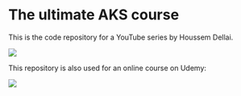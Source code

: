 # The ultimate AKS course

This is the code repository for a YouTube series by Houssem Dellai.

<a href="https://www.youtube.com/watch?v=HJ6F05Pm5mQ&list=PLpbcUe4chE79sB7Jg7B4z3HytqUUEwcNE">
  <img src="https://github.com/HoussemDellai/docker-kubernetes-course/blob/main/videos.jpg?raw=true" />
</a>

This repository is also used for an online course on Udemy:

<a href="https://www.udemy.com/course/learn-aks-network-security">
  <img src="https://github.com/HoussemDellai/docker-kubernetes-course/blob/main/udemy.png?raw=true" />
</a>
